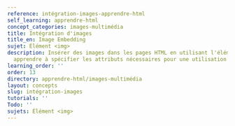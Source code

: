 ```yaml
---
reference: intégration-images-apprendre-html
self_learning: apprendre-html
concept_categories: images-multimédia
title: Intégration d'images
title_en: Image Embedding
sujet: Élément <img>
description: Insérer des images dans les pages HTML en utilisant l'élément <img> et
  apprendre à spécifier les attributs nécessaires pour une utilisation optimale.
learning_order: ''
order: 13
directory: apprendre-html/images-multimédia
layout: concepts
slug: intégration-images
tutorials: ''
Todo: ''
sujets: Élément <img>
---
```

